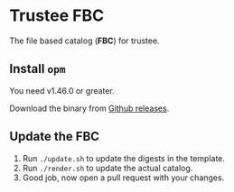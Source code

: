 # Trustee FBC

The file based catalog (**FBC**) for trustee.

## Install `opm`

You need v1.46.0 or greater.

Download the binary from [Github releases](https://github.com/operator-framework/operator-registry/releases).

## Update the FBC

1. Run `./update.sh` to update the digests in the template.
1. Run `./render.sh` to update the actual catalog.
1. Good job, now open a pull request with your changes.
